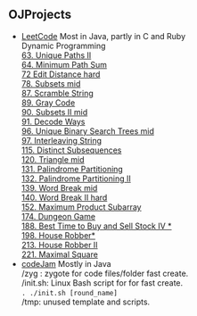 OJProjects
--------------------------

- [LeetCode](https://leetcode.com/) Most in Java, partly in C and Ruby  
  Dynamic Programming  
  [63. Unique Paths II](https://leetcode.com/problems/unique-paths-ii/)    
  [64. Minimum Path Sum](https://leetcode.com/problems/minimum-path-sum/)   
  [72 Edit Distance hard](https://leetcode.com/problems/edit-distance/)   
  [78. Subsets mid](https://leetcode.com/problems/subsets/)   
  [87. Scramble String](https://leetcode.com/problems/scramble-string/)   
  [89. Gray Code](https://leetcode.com/problems/gray-code/)    
  [90. Subsets II mid](https://leetcode.com/problems/subsets-ii/)    
  [91. Decode Ways](https://leetcode.com/problems/decode-ways/)  
  [96. Unique Binary Search Trees mid](http://oj.leetcode.com/problems/unique-binary-search-trees/  )  
  [97. Interleaving String](https://leetcode.com/problems/interleaving-string/)  
  [115. Distinct Subsequences](https://leetcode.com/problems/distinct-subsequences/)  
  [120. Triangle mid](https://leetcode.com/problems/triangle/)  
  [131. Palindrome Partitioning](https://leetcode.com/problems/palindrome-partitioning/)  
  [132. Palindrome Partitioning II](https://leetcode.com/problems/palindrome-partitioning-ii/)  
  [139. Word Break mid](http://oj.leetcode.com/problems/word-break/)     
  [140. Word Break II hard](http://oj.leetcode.com/problems/word-break-ii/)     
  [152. Maximum Product Subarray](https://leetcode.com/problems/maximum-product-subarray/)  
  [174. Dungeon Game](https://leetcode.com/problems/dungeon-game/)  
  [188. Best Time to Buy and Sell Stock IV \*](https://leetcode.com/problems/best-time-to-buy-and-sell-stock-iv/)  
  [198. House Robber\*](https://leetcode.com/problems/house-robber/)   
  [213. House Robber II](https://leetcode.com/problems/house-robber-ii/)  
  [221. Maximal Square](https://leetcode.com/problems/maximal-square/)  
- [codeJam](https://code.google.com/codejam/apactest) Mostly in Java  
/zyg  : zygote for code files/folder fast create.    
/init.sh:   Linux Bash script for for fast create.    
`. ./init.sh [round_name]`  
/tmp: unused template and scripts.    

